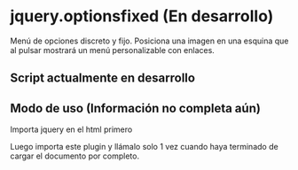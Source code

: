 # jquery.optionsfixed (En desarrollo)
Menú de opciones discreto y fijo. Posiciona una imagen en una esquina que al pulsar mostrará un menú personalizable con enlaces.

## Script actualmente en desarrollo

## Modo de uso (Información no completa aún)
Importa jquery en el html primero

Luego importa este plugin y llámalo solo 1 vez cuando haya terminado de cargar el documento por completo.

